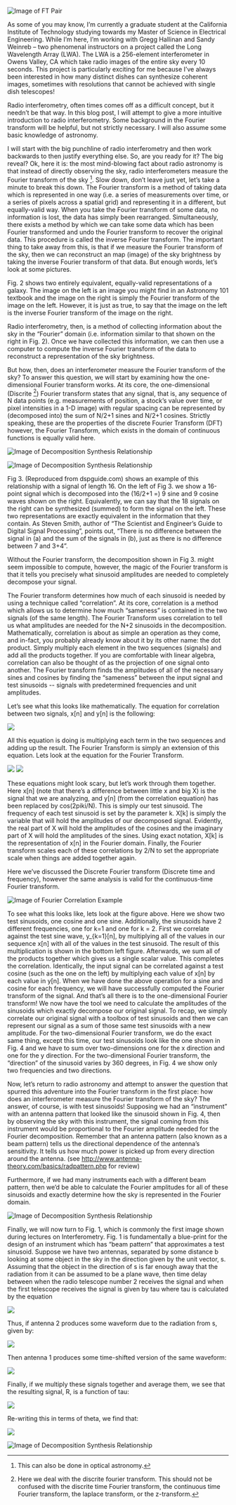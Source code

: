 ![Image of FT Pair](https://raw.githubusercontent.com/devincody/Blog/master/_images/FTwCap.png)

  As some of you may know, I’m currently a graduate student at the California Institute of Technology studying towards my Master of Science in Electrical Engineering. While I’m here, I’m working with Gregg Hallinan and Sandy Weinreb – two phenomenal instructors on a project called the Long Wavelength Array (LWA). The LWA is a 256-element interferometer in Owens Valley, CA which take radio images of the entire sky every 10 seconds. This project is particularly exciting for me because I’ve always been interested in how many distinct dishes can synthesize coherent images, sometimes with resolutions that cannot be achieved with single dish telescopes!

  Radio interferometry, often times comes off as a difficult concept, but it needn’t be that way. In this blog post, I will attempt to give a more intuitive introduction to radio interferometry. Some background in the Fourier transform will be helpful, but not strictly necessary. I will also assume some basic knowledge of astronomy. 
	
  I will start with the big punchline of radio interferometry and then work backwards to then justify everything else. So, are you ready for it? The big reveal? Ok, here it is: the most mind-blowing fact about radio astronomy is that instead of directly observing the sky, radio interferometers measure the Fourier transform of the sky [^1]. Slow down, don’t leave just yet, let’s take a minute to break this down. The Fourier transform is a method of taking data which is represented in one way (i.e. a series of measurements over time, or a series of pixels across a spatial grid) and representing it in a different, but equally-valid way. When you take the Fourier transform of some data, no information is lost, the data has simply been rearranged. Simultaneously, there exists a method by which we can take some data which has been Fourier transformed and undo the Fourier transform to recover the original data. This procedure is called the inverse Fourier transform. The important thing to take away from this, is that if we measure the Fourier transform of the sky, then we can reconstruct an map (image) of the sky brightness by taking the inverse Fourier transform of that data. But enough words, let’s look at some pictures.

  Fig. 2 shows two entirely equivalent, equally-valid representations of a galaxy. The image on the left is an image you might find in an Astronomy 101 textbook and the image on the right is simply the Fourier transform of the image on the left. However, it is just as true, to say that the image on the left is the inverse Fourier transform of the image on the right. 
	
  Radio interferometry, then, is a method of collecting information about the sky in the “Fourier” domain (i.e. information similar to that shown on the right in Fig. 2). Once we have collected this information, we can then use a computer to compute the inverse Fourier transform of the data to reconstruct a representation of the sky brightness. 
	
  But how, then, does an interferometer measure the Fourier transform of the sky? To answer this question, we will start by examining how the one-dimensional Fourier transform works. At its core, the one-dimensional (Discrite [^2]) Fourier transform states that any signal, that is, any sequence of N data points (e.g. measurements of position, a stock’s value over time, or pixel intensities in a 1-D image) with regular spacing can be represented by (decomposed into) the sum of N/2+1 sines and N/2+1 cosines. Strictly speaking, these are the properties of the discrete Fourier Transform (DFT) however, the Fourier Transform, which exists in the domain of continuous functions is equally valid here.

![Image of Decomposition Synthesis Relationship](https://raw.githubusercontent.com/devincody/Blog/master/_images/DecompSynthwCap.png)

![Image of Decomposition Synthesis Relationship](https://raw.githubusercontent.com/devincody/Blog/master/_images/FreqSpecwCap.png)

  Fig 3. (Reproduced from dspguide.com) shows an example of this relationship with a signal of length 16. On the left of Fig 3. we show a 16-point signal which is decomposed into the (16/2+1 =) 9 sine and 9 cosine waves shown on the right. Equivalently, we can say that the 18 signals on the right can be synthesized (summed) to form the signal on the left. These two representations are exactly equivalent in the information that they contain. As Steven Smith, author of “The Scientist and Engineer’s Guide to Digital Signal Processing”, points out, “There is no difference between the signal in (a) and the sum of the signals in (b), just as there is no difference between 7 and 3+4”.

  Without the Fourier transform, the decomposition shown in Fig 3. might seem impossible to compute, however, the magic of the Fourier transform is that it tells you precisely what sinusoid amplitudes are needed to completely decompose your signal. 
  
  The Fourier transform determines how much of each sinusoid is needed by using a technique called “correlation”. At its core, correlation is a method which allows us to determine how much “sameness” is contained in the two signals (of the same length). The Fourier Transform uses correlation to tell us what amplitudes are needed for the N+2 sinusoids in the decomposition. 
Mathematically, correlation is about as simple an operation as they come, and in-fact, you probably already know about it by its other name: the dot product. Simply multiply each element in the two sequences (signals) and add all the products together. If you are comfortable with linear algebra, correlation can also be thought of as the projection of one signal onto another. The Fourier transform finds the amplitudes of all of the necessary sines and cosines by finding the “sameness” between the input signal and test sinusoids -- signals with predetermined frequencies and unit amplitudes.

Let’s see what this looks like mathematically. The equation for correlation between two signals, x[n] and y[n] is the following:

<img align="center" src="https://latex.codecogs.com/gif.latex?\large&space;x\cdot&space;y&space;=&space;\sum_{n=1}^{N-1}x[n]y[n]" />

All this equation is doing is multiplying each term in the two sequences and adding up the result. The Fourier Transform is simply an extension of this equation. Lets look at the equation for the Fourier Transform.

<img src="https://latex.codecogs.com/gif.latex?\large&space;\mathfrak{Re}\{X[k]\}&space;=&space;\frac{2}{N}\sum_{n=1}^{N-1}x[n]\cos(2\pi&space;kn/N)" />

<img src="https://latex.codecogs.com/gif.latex?\large&space;\mathfrak{Im}\{X[k]\}&space;=&space;\frac{2}{N}\sum_{n=1}^{N-1}x[n]\sin(2\pi&space;kn/N)" />

These equations might look scary, but let’s work through them together. Here x[n] (note that there’s a difference between little x and big X) is the signal that we are analyzing, and y[n] (from the correlation equation) has been replaced by cos(2piki/N). This is simply our test sinusoid. The frequency of each test sinusoid is set by the parameter k. X[k] is simply the variable that will hold the amplitudes of our decomposed signal. Evidently, the real part of X will hold the amplitudes of the cosines and the imaginary part of X will hold the amplitudes of the sines. Using exact notation, X[k] is the representation of x[n] in the Fourier domain. Finally, the Fourier transform scales each of these correlations by 2/N to set the appropriate scale when things are added together again.

  Here we’ve discussed the Discrete Fourier transform (Discrete time and frequency), however the same analysis is valid for the continuous-time Fourier transform.

![Image of Fourier Correlation Example](https://raw.githubusercontent.com/devincody/Blog/master/_images/FourierCorrelationwCap.png)

  To see what this looks like, lets look at the figure above. Here we show two test sinusoids, one cosine and one sine. Additionally, the sinusoids have 2 different frequencies, one for k=1 and one for k = 2. First we correlate against the test sine wave, y_{k=1}[n], by multiplying all of the values in our sequence x[n] with all of the values in the test sinusoid. The result of this multiplication is shown in the bottom left figure. Afterwards, we sum all of the products together which gives us a single scalar value. This completes the correlation. Identically, the input signal can be correlated against a test cosine (such as the one on the left) by multiplying each value of x[n] by each value in y[n]. When we have done the above operation for a sine and cosine for each frequency, we will have successfully computed the Fourier transform of the signal.
  And that’s all there is to the one-dimensional Fourier transform! We now have the tool we need to calculate the amplitudes of the sinusoids which exactly decompose our original signal. To recap, we simply correlate our original signal with a toolbox of test sinusoids and then we can represent our signal as a sum of those same test sinusoids with a new amplitude. 
  For the two-dimensional Fourier transform, we do the exact same thing, except this time, our test sinusoids look like the one shown in Fig. 4 and we have to sum over two-dimensions one for the x direction and one for the y direction. For the two-dimensional Fourier transform, the “direction” of the sinusoid varies by 360 degrees, in Fig. 4 we show only two frequencies and two directions.

 Now, let’s return to radio astronomy and attempt to answer the question that spurred this adventure into the Fourier transform in the first place: how does an interferometer measure the Fourier transform of the sky? The answer, of course, is with test sinusoids! Supposing we had an “instrument” with an antenna pattern that looked like the sinusoid shown in Fig. 4, then by observing the sky with this instrument, the signal coming from this instrument would be proportional to the Fourier amplitude needed for the Fourier decomposition. Remember that an antenna pattern (also known as a beam pattern) tells us the directional dependence of the antenna’s sensitivity. It tells us how much power is picked up from every direction around the antenna. (see http://www.antenna-theory.com/basics/radpattern.php for review)

  Furthermore, if we had many instruments each with a different beam pattern, then we’d be able to calculate the Fourier amplitudes for all of these sinusoids and exactly determine how the sky is represented in the Fourier domain.
  
![Image of Decomposition Synthesis Relationship](https://raw.githubusercontent.com/devincody/Blog/master/_images/AntGeometrywCap.png)


  Finally, we will now turn to Fig. 1, which is commonly the first image shown during lectures on Interferometry. Fig. 1 is fundamentally a blue-print for the design of an instrument which has “beam pattern” that approximates a test sinusoid. Suppose we have two antennas, separated by some distance b looking at some object in the sky in the direction given by the unit vector, s. Assuming that the object in the direction of s is far enough away that the radiation from it can be assumed to be a plane wave, then time delay between when the radio telescope number 2 receives the signal and when the first telescope receives the signal is given by tau where tau is calculated by the equation 

<img src="https://latex.codecogs.com/gif.latex?\large&space;c\tau&space;=&space;\vec{b}&space;\cdot&space;\vec{s}&space;=&space;|\vec{b}|\cos(\theta)"/>

Thus, if antenna 2 produces some waveform due to the radiation from s, given by:

<img src="https://latex.codecogs.com/gif.latex?\large&space;v_2(t)&space;=&space;V\cos(\omega&space;t)"/>

Then antenna 1 produces some time-shifted version of the same waveform:

<img src="https://latex.codecogs.com/gif.latex?\large&space;v_1(t)&space;=&space;V\cos(\omega&space;(t-\tau))"/>

Finally, if we multiply these signals together and average them, we see that the resulting signal, R, is a function of tau:

<img src="https://latex.codecogs.com/gif.latex?\large&space;R&space;=&space;\frac{V^2}{2}\cos(\omega&space;\tau)"/>

Re-writing this in terms of theta, we find that:

<img src="https://latex.codecogs.com/gif.latex?\large&space;R&space;=&space;\frac{V^2}{2}\cos(\omega&space;|\vec{b}|\cos(\theta))"/>

![Image of Decomposition Synthesis Relationship](https://raw.githubusercontent.com/devincody/Blog/master/_images/FringePatternwCap.png)





[^1]: This can also be done in optical astronomy.
[^2]: Here we deal with the discrite fourier transform. This should not be confused with the discrite time Fourier transform, the continuous time Fourier transform, the laplace transform, or the z-transform.



